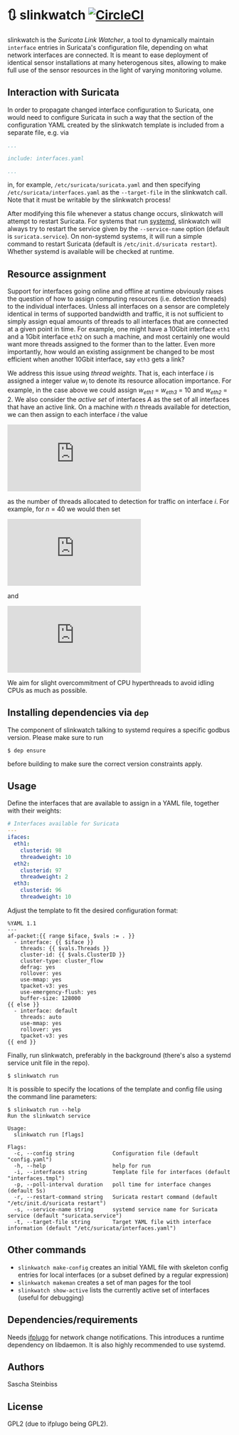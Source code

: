 # 🔃 slinkwatch [![CircleCI](https://circleci.com/gh/DCSO/slinkwatch.svg?style=svg)](https://circleci.com/gh/DCSO/slinkwatch)

slinkwatch is the *Suricata Link Watcher*, a tool to dynamically maintain `interface` entries in Suricata's configuration file, depending on what network interfaces are connected. It is meant to ease deployment of identical sensor installations at many heterogenous sites, allowing to make full use of the sensor resources in the light of varying monitoring volume.

## Interaction with Suricata

In order to propagate changed interface configuration to Suricata, one would need to configure Suricata in such a way that the
section of the configuration YAML created by the slinkwatch template is included from a separate file, e.g. via

```yaml
...

include: interfaces.yaml

...
```

in, for example, `/etc/suricata/suricata.yaml` and then specifying `/etc/suricata/interfaces.yaml` as the `--target-file` in the slinkwatch call. Note that it must be writable by the slinkwatch process!

After modifying this file whenever a status change occurs, slinkwatch will attempt to restart Suricata. For systems that run [systemd](https://www.freedesktop.org/wiki/Software/systemd/), slinkwatch will always try to restart the service given by the `--service-name` option (default is `suricata.service`). On non-systemd systems, it will run a simple command to restart Suricata (default is `/etc/init.d/suricata restart`). Whether systemd is available will be checked at runtime.

## Resource assignment

Support for interfaces going online and offline at runtime obviously raises the question of how to assign computing resources (i.e. detection threads) to the individual interfaces. Unless all interfaces on a sensor are completely  identical in terms of supported bandwidth and traffic, it is not sufficient to simply assign equal amounts of threads to all interfaces that are connected at a given point in time. For example, one might have a 10Gbit interface `eth1` and a 1Gbit interface `eth2` on such a machine, and most certainly one would want more threads  assigned to the former than to the latter. Even more importantly, how would an existing assignment be changed to be most efficient when another 10Gbit interface, say `eth3` gets a link?

We address this issue using _thread weights_. That is, each interface _i_ is assigned a integer value _w<sub>i</sub>_ to denote its resource allocation importance. For example, in the case above we could assign _w<sub>eth1</sub>_ = _w<sub>eth3</sub>_ = 10 and _w<sub>eth2</sub>_ = 2. We also consider the _active set_ of interfaces _A_ as the set of all interfaces that have an active link. On a machine with _n_ threads available for detection, we can then assign to each interface _i_ the value 

![t_i=\lceil n \frac{w_i}{\sum_{j \in A}w_j} \rceil](https://latex.codecogs.com/png.latex?t_i%3D%5Clceil%20n%20%5Cfrac%7Bw_i%7D%7B%5Csum_%7Bj%20%5Cin%20A%7Dw_j%7D%20%5Crceil)

as the number of threads allocated to detection for traffic on interface _i_. For example, for _n_ = 40 we would then set

![t_{\textup{eth1}} = t_{\textup{eth3}} = \lceil 40 \frac{10}{22} \rceil = 19](https://latex.codecogs.com/png.latex?t_%7B%5Ctextup%7Beth1%7D%7D%20%3D%20t_%7B%5Ctextup%7Beth3%7D%7D%20%3D%20%5Clceil%2040%20%5Cfrac%7B10%7D%7B22%7D%20%5Crceil%20%3D%2019)

and

![t_{\textup{eth2}} = \lceil 40 \frac{2}{22} \rceil = 4](https://latex.codecogs.com/png.latex?t_%7B%5Ctextup%7Beth2%7D%7D%20%3D%20%5Clceil%2040%20%5Cfrac%7B2%7D%7B22%7D%20%5Crceil%20%3D%204)

We aim for slight overcommitment of CPU hyperthreads to avoid idling CPUs as much as possible.

## Installing dependencies via `dep`

The component of slinkwatch talking to systemd requires a specific godbus version. Please make sure to run

```
$ dep ensure
```

before building to make sure the correct version constraints apply.

## Usage

Define the interfaces that are available to assign in a YAML file, together with their weights:

```yaml
# Interfaces available for Suricata
--- 
ifaces:
  eth1: 
    clusterid: 98
    threadweight: 10
  eth2: 
    clusterid: 97
    threadweight: 2
  eth3: 
    clusterid: 96
    threadweight: 10
```

Adjust the template to fit the desired configuration format:

```
%YAML 1.1
---
af-packet:{{ range $iface, $vals := . }}
  - interface: {{ $iface }}
    threads: {{ $vals.Threads }}
    cluster-id: {{ $vals.ClusterID }}
    cluster-type: cluster_flow
    defrag: yes
    rollover: yes
    use-mmap: yes
    tpacket-v3: yes
    use-emergency-flush: yes
    buffer-size: 128000
{{ else }}
  - interface: default
    threads: auto
    use-mmap: yes
    rollover: yes
    tpacket-v3: yes
{{ end }}

```

Finally, run slinkwatch, preferably in the background (there's also a systemd service unit file in the repo).

```
$ slinkwatch run 
```

It is possible to specify the locations of the template and config file using the command line parameters:

```
$ slinkwatch run --help
Run the slinkwatch service

Usage:
  slinkwatch run [flags]

Flags:
  -c, --config string            Configuration file (default "config.yaml")
  -h, --help                     help for run
  -i, --interfaces string        Template file for interfaces (default "interfaces.tmpl")
  -p, --poll-interval duration   poll time for interface changes (default 5s)
  -r, --restart-command string   Suricata restart command (default "/etc/init.d/suricata restart")
  -s, --service-name string      systemd service name for Suricata service (default "suricata.service")
  -t, --target-file string       Target YAML file with interface information (default "/etc/suricata/interfaces.yaml")
```

## Other commands

 - `slinkwatch make-config` creates an initial YAML file with skeleton config entries for local interfaces (or a subset defined by a regular expression)
 - `slinkwatch makeman` creates a set of man pages for the tool
 - `slinkwatch show-active` lists the currently active set of interfaces (useful for debugging)

## Dependencies/requirements

Needs [ifplugo](http://github.com/satta/ifplugo) for network change notifications. This introduces a runtime dependency on libdaemon.
It is also highly recommended to use systemd.

## Authors

Sascha Steinbiss

## License

GPL2 (due to ifplugo being GPL2).
